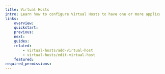 ```yaml
---
title: Virtual Hosts
intro: Learn how to configure Virtual Hosts to have one or more applications accessible on the internet, by server IP address or a domain name
links:
    overview:
    quickstart:
    previous:
    next:
    guides:
    related:
        - virtual-hosts/add-virtual-host
        - virtual-hosts/edit-virtual-host
    featured:
required_permissions:
---
```

